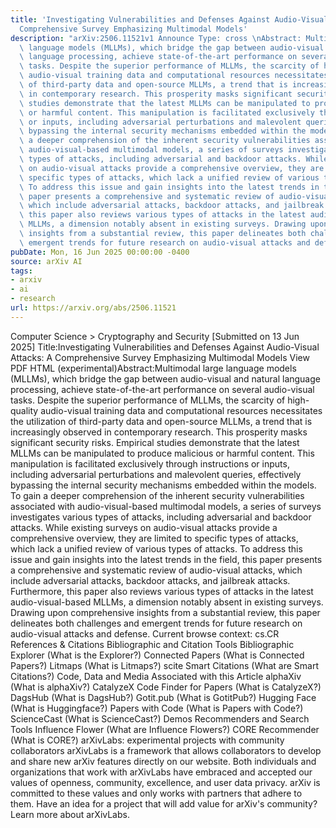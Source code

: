 ```yaml
---
title: 'Investigating Vulnerabilities and Defenses Against Audio-Visual Attacks: A
  Comprehensive Survey Emphasizing Multimodal Models'
description: "arXiv:2506.11521v1 Announce Type: cross \nAbstract: Multimodal large\
  \ language models (MLLMs), which bridge the gap between audio-visual and natural\
  \ language processing, achieve state-of-the-art performance on several audio-visual\
  \ tasks. Despite the superior performance of MLLMs, the scarcity of high-quality\
  \ audio-visual training data and computational resources necessitates the utilization\
  \ of third-party data and open-source MLLMs, a trend that is increasingly observed\
  \ in contemporary research. This prosperity masks significant security risks. Empirical\
  \ studies demonstrate that the latest MLLMs can be manipulated to produce malicious\
  \ or harmful content. This manipulation is facilitated exclusively through instructions\
  \ or inputs, including adversarial perturbations and malevolent queries, effectively\
  \ bypassing the internal security mechanisms embedded within the models. To gain\
  \ a deeper comprehension of the inherent security vulnerabilities associated with\
  \ audio-visual-based multimodal models, a series of surveys investigates various\
  \ types of attacks, including adversarial and backdoor attacks. While existing surveys\
  \ on audio-visual attacks provide a comprehensive overview, they are limited to\
  \ specific types of attacks, which lack a unified review of various types of attacks.\
  \ To address this issue and gain insights into the latest trends in the field, this\
  \ paper presents a comprehensive and systematic review of audio-visual attacks,\
  \ which include adversarial attacks, backdoor attacks, and jailbreak attacks. Furthermore,\
  \ this paper also reviews various types of attacks in the latest audio-visual-based\
  \ MLLMs, a dimension notably absent in existing surveys. Drawing upon comprehensive\
  \ insights from a substantial review, this paper delineates both challenges and\
  \ emergent trends for future research on audio-visual attacks and defense."
pubDate: Mon, 16 Jun 2025 00:00:00 -0400
source: arXiv AI
tags:
- arxiv
- ai
- research
url: https://arxiv.org/abs/2506.11521
---
```


Computer Science > Cryptography and Security
[Submitted on 13 Jun 2025]
Title:Investigating Vulnerabilities and Defenses Against Audio-Visual Attacks: A Comprehensive Survey Emphasizing Multimodal Models
View PDF HTML (experimental)Abstract:Multimodal large language models (MLLMs), which bridge the gap between audio-visual and natural language processing, achieve state-of-the-art performance on several audio-visual tasks. Despite the superior performance of MLLMs, the scarcity of high-quality audio-visual training data and computational resources necessitates the utilization of third-party data and open-source MLLMs, a trend that is increasingly observed in contemporary research. This prosperity masks significant security risks. Empirical studies demonstrate that the latest MLLMs can be manipulated to produce malicious or harmful content. This manipulation is facilitated exclusively through instructions or inputs, including adversarial perturbations and malevolent queries, effectively bypassing the internal security mechanisms embedded within the models. To gain a deeper comprehension of the inherent security vulnerabilities associated with audio-visual-based multimodal models, a series of surveys investigates various types of attacks, including adversarial and backdoor attacks. While existing surveys on audio-visual attacks provide a comprehensive overview, they are limited to specific types of attacks, which lack a unified review of various types of attacks. To address this issue and gain insights into the latest trends in the field, this paper presents a comprehensive and systematic review of audio-visual attacks, which include adversarial attacks, backdoor attacks, and jailbreak attacks. Furthermore, this paper also reviews various types of attacks in the latest audio-visual-based MLLMs, a dimension notably absent in existing surveys. Drawing upon comprehensive insights from a substantial review, this paper delineates both challenges and emergent trends for future research on audio-visual attacks and defense.
Current browse context:
cs.CR
References & Citations
Bibliographic and Citation Tools
Bibliographic Explorer (What is the Explorer?)
Connected Papers (What is Connected Papers?)
Litmaps (What is Litmaps?)
scite Smart Citations (What are Smart Citations?)
Code, Data and Media Associated with this Article
alphaXiv (What is alphaXiv?)
CatalyzeX Code Finder for Papers (What is CatalyzeX?)
DagsHub (What is DagsHub?)
Gotit.pub (What is GotitPub?)
Hugging Face (What is Huggingface?)
Papers with Code (What is Papers with Code?)
ScienceCast (What is ScienceCast?)
Demos
Recommenders and Search Tools
Influence Flower (What are Influence Flowers?)
CORE Recommender (What is CORE?)
arXivLabs: experimental projects with community collaborators
arXivLabs is a framework that allows collaborators to develop and share new arXiv features directly on our website.
Both individuals and organizations that work with arXivLabs have embraced and accepted our values of openness, community, excellence, and user data privacy. arXiv is committed to these values and only works with partners that adhere to them.
Have an idea for a project that will add value for arXiv's community? Learn more about arXivLabs.